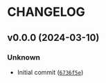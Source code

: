 # CHANGELOG



## v0.0.0 (2024-03-10)

### Unknown

* Initial commit ([`6736f5e`](https://github.com/jaylu2018/Mortal-backend/commit/6736f5e2812c47474cf0bfbcb5be12e87fc68af7))
